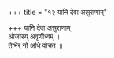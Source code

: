+++
title = "१२ यानि देवा असुराणाम्"

+++
यानि देवा असुराणाम्  
ओजांस्य् अवृणीध्वम् ।  
तेभिर् नो अधि वोचत ॥